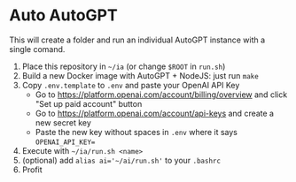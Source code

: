 # Auto AutoGPT

This will create a folder and run an individual AutoGPT instance with a single comand.

1. Place this repository in `~/ia` (or change `$ROOT` in `run.sh`)
2. Build a new Docker image with AutoGPT + NodeJS: just run `make`
3. Copy `.env.template` to `.env` and paste your OpenAI API Key
    - Go to https://platform.openai.com/account/billing/overview and click "Set up paid account" button
    - Go to https://platform.openai.com/account/api-keys and create a new secret key
    - Paste the new key without spaces in `.env` where it says `OPENAI_API_KEY=`
4. Execute with `~/ia/run.sh <name>`
5. (optional) add `alias ai='~/ai/run.sh'` to your `.bashrc`
6. Profit